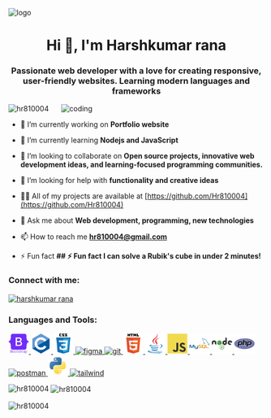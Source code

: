 ![logo](https://camo.githubusercontent.com/2619e5a9ead82dd13149cb33aeae4dd13e9969607c61eac3ac78fa34d6f5a609/687474703a2f2f70726f70756c736976652e696e2f6173736574732f696d672f736572766963652d69636f6e2f7765622e676966)
<h1 align="center">Hi 👋, I'm Harshkumar rana</h1>
<h3 align="center">Passionate web developer with a love for creating responsive, user-friendly websites. Learning modern languages and frameworks</h3>

<img align = "right" alt = "coding" width = "400" src = "https://user-images.githubusercontent.com/74038190/219923823-bf1ce878-c6b8-4faa-be07-93e6b1006521.gif">
<p align="left"> <img src="https://komarev.com/ghpvc/?username=hr810004&label=Profile%20views&color=0e75b6&style=flat" alt="hr810004" /> </p>

- 🔭 I’m currently working on **Portfolio website**

- 🌱 I’m currently learning **Nodejs and JavaScript**

- 👯 I’m looking to collaborate on **Open source projects, innovative web development ideas, and learning-focused programming communities.**

- 🤝 I’m looking for help with **functionality and creative ideas**

- 👨‍💻 All of my projects are available at [https://github.com/Hr810004](https://github.com/Hr810004)

- 💬 Ask me about **Web development, programming, new technologies**

- 📫 How to reach me **hr810004@gmail.com**

- ⚡ Fun fact **## ⚡ Fun fact I can solve a Rubik's cube in under 2 minutes!**

<h3 align="left">Connect with me:</h3>
<p align="left">
<a href="[https://linkedin.com/in/harshkumar rana](https://www.linkedin.com/in/harsh810004/)" target="blank"><img align="center" src="https://raw.githubusercontent.com/rahuldkjain/github-profile-readme-generator/master/src/images/icons/Social/linked-in-alt.svg" alt="harshkumar rana" height="30" width="40" /></a>
</p>

<h3 align="left">Languages and Tools:</h3>
<p align="left"> <a href="https://getbootstrap.com" target="_blank" rel="noreferrer"> <img src="https://raw.githubusercontent.com/devicons/devicon/master/icons/bootstrap/bootstrap-plain-wordmark.svg" alt="bootstrap" width="40" height="40"/> </a> <a href="https://www.cprogramming.com/" target="_blank" rel="noreferrer"> <img src="https://raw.githubusercontent.com/devicons/devicon/master/icons/c/c-original.svg" alt="c" width="40" height="40"/> </a> <a href="https://www.w3schools.com/css/" target="_blank" rel="noreferrer"> <img src="https://raw.githubusercontent.com/devicons/devicon/master/icons/css3/css3-original-wordmark.svg" alt="css3" width="40" height="40"/> </a> <a href="https://www.figma.com/" target="_blank" rel="noreferrer"> <img src="https://www.vectorlogo.zone/logos/figma/figma-icon.svg" alt="figma" width="40" height="40"/> </a> <a href="https://git-scm.com/" target="_blank" rel="noreferrer"> <img src="https://www.vectorlogo.zone/logos/git-scm/git-scm-icon.svg" alt="git" width="40" height="40"/> </a> <a href="https://www.w3.org/html/" target="_blank" rel="noreferrer"> <img src="https://raw.githubusercontent.com/devicons/devicon/master/icons/html5/html5-original-wordmark.svg" alt="html5" width="40" height="40"/> </a> <a href="https://www.java.com" target="_blank" rel="noreferrer"> <img src="https://raw.githubusercontent.com/devicons/devicon/master/icons/java/java-original.svg" alt="java" width="40" height="40"/> </a> <a href="https://developer.mozilla.org/en-US/docs/Web/JavaScript" target="_blank" rel="noreferrer"> <img src="https://raw.githubusercontent.com/devicons/devicon/master/icons/javascript/javascript-original.svg" alt="javascript" width="40" height="40"/> </a> <a href="https://www.mysql.com/" target="_blank" rel="noreferrer"> <img src="https://raw.githubusercontent.com/devicons/devicon/master/icons/mysql/mysql-original-wordmark.svg" alt="mysql" width="40" height="40"/> </a> <a href="https://nodejs.org" target="_blank" rel="noreferrer"> <img src="https://raw.githubusercontent.com/devicons/devicon/master/icons/nodejs/nodejs-original-wordmark.svg" alt="nodejs" width="40" height="40"/> </a> <a href="https://www.php.net" target="_blank" rel="noreferrer"> <img src="https://raw.githubusercontent.com/devicons/devicon/master/icons/php/php-original.svg" alt="php" width="40" height="40"/> </a> <a href="https://postman.com" target="_blank" rel="noreferrer"> <img src="https://www.vectorlogo.zone/logos/getpostman/getpostman-icon.svg" alt="postman" width="40" height="40"/> </a> <a href="https://www.python.org" target="_blank" rel="noreferrer"> <img src="https://raw.githubusercontent.com/devicons/devicon/master/icons/python/python-original.svg" alt="python" width="40" height="40"/> </a> <a href="https://tailwindcss.com/" target="_blank" rel="noreferrer"> <img src="https://www.vectorlogo.zone/logos/tailwindcss/tailwindcss-icon.svg" alt="tailwind" width="40" height="40"/> </a> </p>

<p><img align="left" src="https://github-readme-stats.vercel.app/api/top-langs?username=hr810004&show_icons=true&locale=en&layout=compact" alt="hr810004" /></p>

<p>&nbsp;<img align="center" src="https://github-readme-stats.vercel.app/api?username=hr810004&show_icons=true&locale=en" alt="hr810004" /></p>

<p><img align="center" src="https://github-readme-streak-stats.herokuapp.com/?user=hr810004&" alt="hr810004" /></p>
